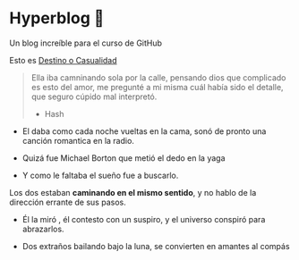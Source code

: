 # Hyperblog :blue_heart:

Un blog increíble para el curso de GitHub

Esto es [Destino o Casualidad](https://destinoocausalidad.ash.co "Destino o Casualidad")


>Ella iba camninando sola por la calle, pensando dios que complicado es esto del amor, me pregunté a mi misma cuál había sido el detalle, que seguro cúpido mal interpretó.
> - Hash

- El daba como cada noche vueltas en la cama, sonó de pronto una canción romantica en la radio.

- Quizá fue Michael Borton que metió el dedo en la yaga
- Y como le faltaba el sueño fue a buscarlo.

Los dos estaban **caminando en el mismo sentido**, y no hablo de la dirección errante de sus pasos. 

- Él la miró , él contesto con un suspiro, y el universo conspiró para abrazarlos.

- Dos extraños bailando bajo la luna, se convierten en amantes al compás